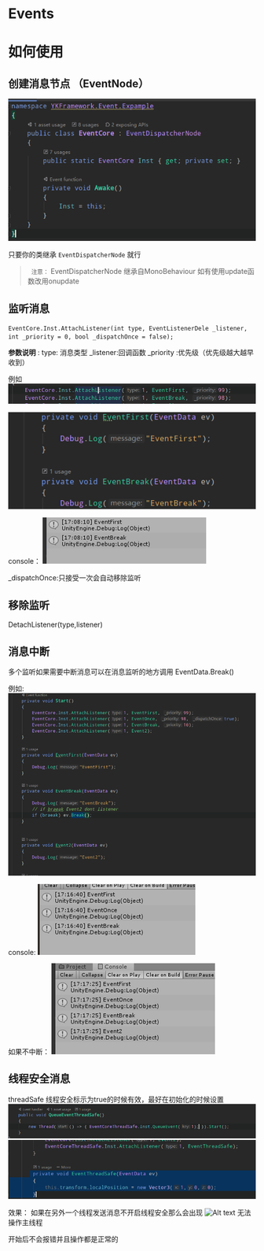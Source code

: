 # Events

# 如何使用

## 创建消息节点  （EventNode）

![Alt text](./image/1575622804791.png)

只要你的类继承 `EventDispatcherNode` 就行
> ` 注意：` EventDispatcherNode  继承自MonoBehaviour 如有使用update函数改用onupdate

## 监听消息 
`EventCore.Inst.AttachListener(int type, EventListenerDele _listener, int _priority = 0, bool _dispatchOnce = false);` 

**参数说明** : 
type: 消息类型
_listener:回调函数
_priority :优先级（优先级越大越早收到）

例如 ![Alt text](./image/1575623205377.png)

![Alt text](./image/1575623269567.png)


console：
![Alt text](./image/1575623304284.png)

_dispatchOnce:只接受一次会自动移除监听


## 移除监听

DetachListener(type,listener)



## 消息中断

多个监听如果需要中断消息可以在消息监听的地方调用  EventData.Break()

例如:![Alt text](./image/1575623784203.png)


console:
![Alt text](./image/1575623810703.png)


如果不中断：
![Alt text](./image/1575623880330.png)


## 线程安全消息

threadSafe 线程安全标示为true的时候有效，最好在初始化的时候设置
![Alt text](./image/1575625368425.png)
![Alt text](./image/1575625430493.png)

效果：
如果在另外一个线程发送消息不开启线程安全那么会出现
![Alt text](./1575625446501.png)
无法操作主线程

开始后不会报错并且操作都是正常的